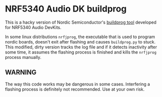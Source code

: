 # NRF5340 Audio DK buildprog
This is a hacky version of Nordic Semiconductor's [buildprog tool](https://github.com/nrfconnect/sdk-nrf/tree/v2.0-branch/applications/nrf5340_audio/tools/buildprog) developed for NRF5340 Audio DevKits. 

In some linux distributions `nrfjprog`, the executable that is used to program nordic boards, doesn't exit after flashing and causes `buildprog.py` to stuck. This modified, dirty version tracks the log file and if it detects inactivity after some time, it assumes the flashing process is finished and kills the `nrfjprog` process manually.

## WARNING
The way this code works may be dangerous in some cases. Interfering a flashing process is definitely not recommended. Use at your own risk.